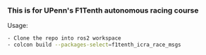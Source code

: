 ### This is for UPenn's F1Tenth autonomous racing course

Usage: 
```sh
- Clone the repo into ros2 workspace
- colcon build --packages-select=f1tenth_icra_race_msgs
```
